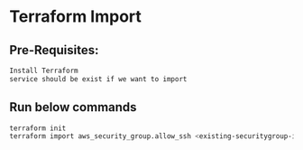 # Terraform Import

## Pre-Requisites:

```bash
Install Terraform
service should be exist if we want to import
```

## Run below commands

```bash
terraform init
terraform import aws_security_group.allow_ssh <existing-securitygroup-id>
```
